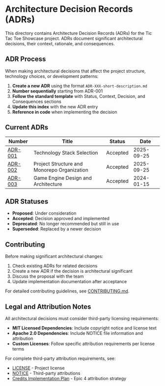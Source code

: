 # Architecture Decision Records (ADRs)

This directory contains Architecture Decision Records (ADRs) for the Tic Tac Toe Showcase project. ADRs document significant architectural decisions, their context, rationale, and consequences.

## ADR Process

When making architectural decisions that affect the project structure, technology choices, or development patterns:

1. **Create a new ADR** using the format `ADR-XXX-short-description.md`
2. **Number sequentially** starting from ADR-001
3. **Follow the standard template** with Status, Context, Decision, and Consequences sections
4. **Update this index** with the new ADR entry
5. **Reference in code** when implementing the decision

## Current ADRs

| Number | Title | Status | Date |
|--------|-------|--------|------|
| [ADR-001](./ADR-001-tech-stack.md) | Technology Stack Selection | Accepted | 2025-09-25 |
| [ADR-002](./ADR-002-project-structure.md) | Project Structure and Monorepo Organization | Accepted | 2025-09-25 |
| [ADR-003](./ADR-003-engine-design.md) | Game Engine Design and Architecture | Accepted | 2024-01-15 |

## ADR Statuses

- **Proposed**: Under consideration
- **Accepted**: Decision approved and implemented
- **Deprecated**: No longer recommended but still in use
- **Superseded**: Replaced by a newer decision

## Contributing

Before making significant architectural changes:

1. Check existing ADRs for related decisions
2. Create a new ADR if the decision is architectural significant
3. Discuss the proposal with the team
4. Update implementation documentation after acceptance

For detailed contributing guidelines, see [CONTRIBUTING.md](../CONTRIBUTING.md).

## Legal and Attribution Notes

All architectural decisions must consider third-party licensing requirements:

- **MIT Licensed Dependencies**: Include copyright notice and license text
- **Apache 2.0 Dependencies**: Include NOTICE file information and attribution
- **Custom Licenses**: Follow specific attribution requirements per license terms

For complete third-party attribution requirements, see:
- [LICENSE](../../LICENSE) - Project license
- [NOTICE](../../NOTICE) - Third-party attributions  
- [Credits Implementation Plan](../credits/credits-implementation.md) - Epic 4 attribution strategy